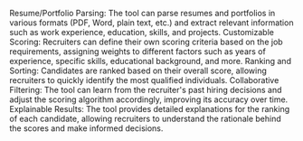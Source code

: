 Resume/Portfolio Parsing: The tool can parse resumes and portfolios in various formats (PDF, Word, plain text, etc.) and extract relevant information such as work experience, education, skills, and projects.
Customizable Scoring: Recruiters can define their own scoring criteria based on the job requirements, assigning weights to different factors such as years of experience, specific skills, educational background, and more.
Ranking and Sorting: Candidates are ranked based on their overall score, allowing recruiters to quickly identify the most qualified individuals.
Collaborative Filtering: The tool can learn from the recruiter's past hiring decisions and adjust the scoring algorithm accordingly, improving its accuracy over time.
Explainable Results: The tool provides detailed explanations for the ranking of each candidate, allowing recruiters to understand the rationale behind the scores and make informed decisions.
